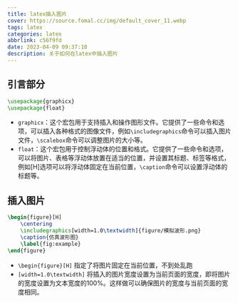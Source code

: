 ```yaml
---
title: latex插入图片
cover: https://source.fomal.cc/img/default_cover_11.webp
tags: latex
categories: latex
abbrlink: c56f9fd
date: 2023-04-09 09:37:10
description: 关于如何在latex中插入图片
---
```


## 引言部分
```latex
\usepackage{graphicx}
\usepackage{float}
```

* `graphicx`：这个宏包用于支持插入和操作图形文件。它提供了一些命令和选项，可以插入各种格式的图像文件，例如`\includegraphics`命令可以插入图片文件，`\scalebox`命令可以调整图片的大小等。
* `float`：这个宏包用于控制浮动体的位置和格式。它提供了一些命令和选项，可以将图片、表格等浮动体放置在适当的位置，并设置其标题、标签等格式，例如[H]选项可以将浮动体固定在当前位置，`\caption`命令可以设置浮动体的标题等。

## 插入图片
```latex
\begin{figure}[H]
    \centering
    \includegraphics[width=1.0\textwidth]{figure/模拟波形.png}
    \caption{仿真波形图}
    \label{fig:example}
\end{figure}
```

* `\begin{figure}[H]` 指定了将图片固定在当前位置，不到处乱跑
* `[width=1.0\textwidth]` 将插入的图片宽度设置为当前页面的宽度，即将图片的宽度设置为文本宽度的100%。这样做可以确保图片的宽度与当前页面的宽度相同。


